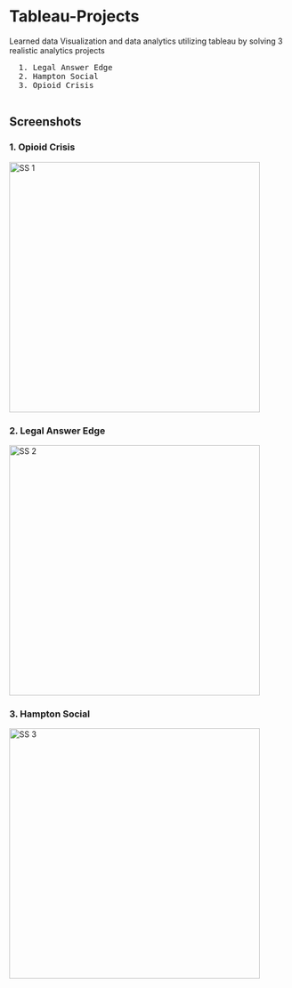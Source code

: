# Tableau-Projects
Learned data Visualization and data analytics utilizing tableau by solving 3 realistic analytics projects

 <pre>
  1. Legal Answer Edge  
  2. Hampton Social            
  3. Opioid Crisis            
  </pre>

## Screenshots

### 1. Opioid Crisis

<img src="https://github.com/Peaganciara/opioid_crisisimg/blob/main/opioid%20image.JPG" width="450" height="auto" alt="SS 1"/>

### 2. Legal Answer Edge

<img src="https://github.com/Peaganciara/laescreenshoot/blob/main/lae%20capture.JPG" width="450" height="auto" alt="SS 2"/>

### 3. Hampton Social

<img src="https://github.com/Peaganciara/hsimg/blob/main/hsimg.JPG" width="450" height="auto" alt="SS 3"/>
